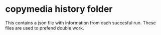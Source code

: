 # copymedia history folder
This contains a json file with information from each succesful run. These files are used to prefend double work.